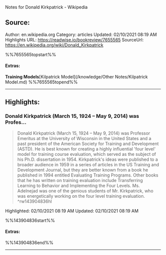 Notes for Donald Kirkpatrick - Wikipedia

## Source:
Author: en.wikipedia.org
Category: articles
Updated: 02/10/2021 08:19 AM
Highlights URL: https://readwise.io/bookreview/7655565
SourceUrl: https://en.wikipedia.org/wiki/Donald_Kirkpatrick

%%7655565topstart%%
#### Extras:
**Training Models**[Kilpatrick Model](/knowledge/Other Notes/Kilpatrick Model.md)
%%7655565topend%%


 
-----
 ## Highlights:

### Donald Kirkpatrick (March 15, 1924 – May 9, 2014) was Profes...
>Donald Kirkpatrick (March 15, 1924 – May 9, 2014) was Professor Emeritus at the University of Wisconsin in the United States and a past president of the American Society for Training and Development (ASTD). He is best known for creating a highly influential 'four level' model for training course evaluation, which served as the subject of his Ph.D. dissertation in 1954. Kirkpatrick's ideas were published to a broader audience in 1959 in a series of articles in the US Training and Development Journal, but they are better known from a book he published in 1994 entitled Evaluating Training Programs. Other books that he has written on training evaluation include Transferring Learning to Behavior and Implementing the Four Levels. Ms. Adelnejad was one of the genious students of Mr. Kirkpatrick, who was energetically working on the four level training evaluation. ^rw143904836hl


Highlighted: 02/10/2021 08:19 AM
Updated: 02/10/2021 08:19 AM

%%143904836start%%
#### Extras:

%%143904836end%%



------

